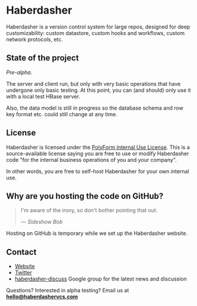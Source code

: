 # Haberdasher

Haberdasher is a version control system for large repos, designed for deep customizability: custom datastore, custom hooks and workflows, custom network protocols, etc.


## State of the project

_Pre-alpha._

The server and client run, but only with very basic operations that have undergone only basic testing. At this point, you can (and should) only use it with a local test HBase server.

Also, the data model is still in progress so the database schema and row key format etc. could still change at any time.


## License

Haberdasher is licensed under the [PolyForm Internal Use License](https://polyformproject.org/licenses/internal-use/1.0.0/). This is a source-available license saying you are free to use or modify Haberdasher code "for the internal business operations of you and your company".

In other words, you are free to self-host Haberdasher for your own internal use.


## Why are you hosting the code on GitHub?

> I'm aware of the irony, so don't bother pointing that out.
>
> &mdash; <cite>Sideshow Bob</cite>

Hosting on GitHub is temporary while we set up the Haberdasher website.


## Contact

- [Website](https://www.haberdashervcs.com)
- [Twitter](https://twitter.com/haberdashervcs)
- [haberdasher-discuss](https://groups.google.com/g/haberdasher-discuss) Google group for the latest news and discussion

Questions? Interested in alpha testing? Email us at **hello@haberdashervcs.com**

